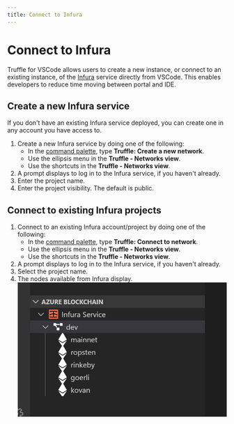 ```yaml
---
title: Connect to Infura
---
```


# Connect to Infura

Truffle for VSCode allows users to create a new instance, or connect to an existing instance, of the
[Infura](https://infura.io/) service directly from VSCode.
This enables developers to reduce time moving between portal and IDE.

## Create a new Infura service

If you don't have an existing Infura service deployed, you can create one in any account you have
access to.

1. Create a new Infura service by doing one of the following:
   - In the [command palette](../reference/command-palette.md), type **Truffle: Create a new network**.
   - Use the ellipsis menu in the **Truffle - Networks view**.
   - Use the shortcuts in the **Truffle - Networks view**.
1. A prompt displays to log in to the Infura service, if you haven't already.
1. Enter the project name.
1. Enter the project visibility.
   The default is public.

## Connect to existing Infura projects

1. Connect to an existing Infura account/project by doing one of the following:
   - In the [command palette](../reference/command-palette.md), type **Truffle: Connect to network**.
   - Use the ellipsis menu in the **Truffle - Networks view**.
   - Use the shortcuts in the **Truffle - Networks view**.
1. A prompt displays to log in to the Infura service, if you haven't already.
1. Select the project name.
1. The nodes available from Infura display.
   ![Infura nodes](../images/infura_nodes.png)
